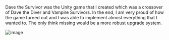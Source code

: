 Dave the Survivor was the Unity game that I created which was a crossover of Dave the Diver and Vampire Survivors. In the end, I am very proud of how the game turned out and I was able to implement almost everything that I wanted to. The only think missing would be a more robust upgrade system.

![image](https://github.com/nolancrandall/Nolan-Coding-Portfolio/assets/51757666/e063daeb-1536-4030-864d-84ff37f883ba)
